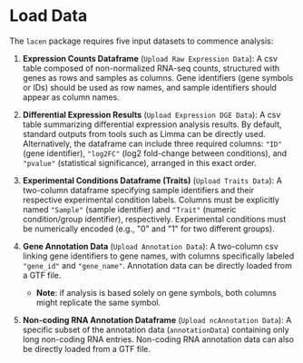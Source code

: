 # Load Data

The `lacen` package requires five input datasets to commence analysis:

1. **Expression Counts Dataframe** (`Upload Raw Expression Data`): A csv table composed of non-normalized RNA-seq counts, structured with genes as rows and samples as columns. Gene identifiers (gene symbols or IDs) should be used as row names, and sample identifiers should appear as column names.

2. **Differential Expression Results** (`Upload Expression DGE Data`): A csv table summarizing differential expression analysis results. By default, standard outputs from tools such as Limma can be directly used. Alternatively, the dataframe can include three required columns: `"ID"` (gene identifier), `"log2FC"` (log2 fold-change between conditions), and `"pvalue"` (statistical significance), arranged in this exact order.

3. **Experimental Conditions Dataframe (Traits)** (`Upload Traits Data`): A two-column dataframe specifying sample identifiers and their respective experimental condition labels. Columns must be explicitly named `"Sample"` (sample identifier) and `"Trait"` (numeric condition/group identifier), respectively. Experimental conditions must be numerically encoded (e.g., "0" and "1" for two different groups).

4. **Gene Annotation Data** (`Upload Annotation Data`): A two-column csv linking gene identifiers to gene names, with columns specifically labeled `"gene_id"` and `"gene_name"`. Annotation data can be directly loaded from a GTF file. 
   - **Note**: if analysis is based solely on gene symbols, both columns might replicate the same symbol.

5. **Non-coding RNA Annotation Dataframe** (`Upload ncAnnotation Data`): A specific subset of the annotation data (`annotationData`) containing only long non-coding RNA entries. Non-coding RNA annotation data can also be directly loaded from a GTF file. 

